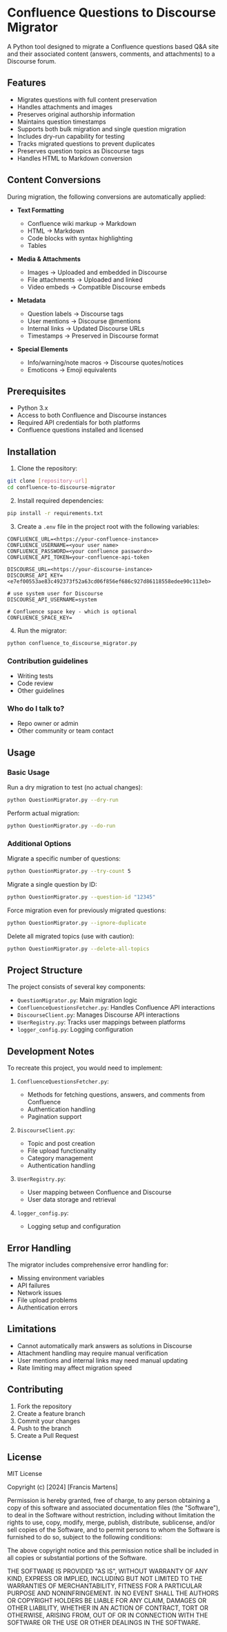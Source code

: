 # Confluence Questions to Discourse Migrator

A Python tool designed to migrate a Confluence questions based Q&A site and their associated content (answers, comments, and attachments) to a Discourse forum.

## Features

- Migrates questions with full content preservation
- Handles attachments and images
- Preserves original authorship information
- Maintains question timestamps
- Supports both bulk migration and single question migration
- Includes dry-run capability for testing
- Tracks migrated questions to prevent duplicates
- Preserves question topics as Discourse tags
- Handles HTML to Markdown conversion

## Content Conversions

During migration, the following conversions are automatically applied:

- **Text Formatting**
  - Confluence wiki markup → Markdown
  - HTML → Markdown
  - Code blocks with syntax highlighting
  - Tables
  
- **Media & Attachments**
  - Images → Uploaded and embedded in Discourse
  - File attachments → Uploaded and linked
  - Video embeds → Compatible Discourse embeds

- **Metadata**
  - Question labels → Discourse tags
  - User mentions → Discourse @mentions
  - Internal links → Updated Discourse URLs
  - Timestamps → Preserved in Discourse format
  
- **Special Elements**
  - Info/warning/note macros → Discourse quotes/notices
  - Emoticons → Emoji equivalents
  

## Prerequisites

- Python 3.x
- Access to both Confluence and Discourse instances
- Required API credentials for both platforms
- Confluence questions installed and licensed

## Installation

1. Clone the repository:
```bash
git clone [repository-url]
cd confluence-to-discourse-migrator
```

2. Install required dependencies:
```bash
pip install -r requirements.txt
```

3. Create a `.env` file in the project root with the following variables:
```env
CONFLUENCE_URL=<https://your-confluence-instance>
CONFLUENCE_USERNAME=<your user name>
CONFLUENCE_PASSWORD=<your confluence password>>
CONFLUENCE_API_TOKEN=your-confluence-api-token

DISCOURSE_URL=<https://your-discourse-instance>
DISCOURSE_API_KEY=<e7ef00553ae83c492373f52a63cd06f856ef686c927d86118558edee90c113eb>

# use system user for Discourse
DISCOURSE_API_USERNAME=system

# Confluence space key - which is optional
CONFLUENCE_SPACE_KEY=

```

4. Run the migrator:
```bash
python confluence_to_discourse_migrator.py
```

### Contribution guidelines ###

* Writing tests
* Code review
* Other guidelines

### Who do I talk to? ###

* Repo owner or admin
* Other community or team contact

## Usage

### Basic Usage

Run a dry migration to test (no actual changes):
```bash
python QuestionMigrator.py --dry-run
```

Perform actual migration:
```bash
python QuestionMigrator.py --do-run
```

### Additional Options

Migrate a specific number of questions:
```bash
python QuestionMigrator.py --try-count 5
```

Migrate a single question by ID:
```bash
python QuestionMigrator.py --question-id "12345"
```

Force migration even for previously migrated questions:
```bash
python QuestionMigrator.py --ignore-duplicate
```

Delete all migrated topics (use with caution):
```bash
python QuestionMigrator.py --delete-all-topics
```

## Project Structure

The project consists of several key components:

- `QuestionMigrator.py`: Main migration logic
- `ConfluenceQuestionsFetcher.py`: Handles Confluence API interactions
- `DiscourseClient.py`: Manages Discourse API interactions
- `UserRegistry.py`: Tracks user mappings between platforms
- `logger_config.py`: Logging configuration

## Development Notes

To recreate this project, you would need to implement:

1. `ConfluenceQuestionsFetcher.py`:
   - Methods for fetching questions, answers, and comments from Confluence
   - Authentication handling
   - Pagination support

2. `DiscourseClient.py`:
   - Topic and post creation
   - File upload functionality
   - Category management
   - Authentication handling

3. `UserRegistry.py`:
   - User mapping between Confluence and Discourse
   - User data storage and retrieval

4. `logger_config.py`:
   - Logging setup and configuration

## Error Handling

The migrator includes comprehensive error handling for:
- Missing environment variables
- API failures
- Network issues
- File upload problems
- Authentication errors

## Limitations

- Cannot automatically mark answers as solutions in Discourse
- Attachment handling may require manual verification
- User mentions and internal links may need manual updating
- Rate limiting may affect migration speed

## Contributing

1. Fork the repository
2. Create a feature branch
3. Commit your changes
4. Push to the branch
5. Create a Pull Request

## License

MIT License

Copyright (c) [2024] [Francis Martens]

Permission is hereby granted, free of charge, to any person obtaining a copy
of this software and associated documentation files (the "Software"), to deal
in the Software without restriction, including without limitation the rights
to use, copy, modify, merge, publish, distribute, sublicense, and/or sell
copies of the Software, and to permit persons to whom the Software is
furnished to do so, subject to the following conditions:

The above copyright notice and this permission notice shall be included in all
copies or substantial portions of the Software.

THE SOFTWARE IS PROVIDED "AS IS", WITHOUT WARRANTY OF ANY KIND, EXPRESS OR
IMPLIED, INCLUDING BUT NOT LIMITED TO THE WARRANTIES OF MERCHANTABILITY,
FITNESS FOR A PARTICULAR PURPOSE AND NONINFRINGEMENT. IN NO EVENT SHALL THE
AUTHORS OR COPYRIGHT HOLDERS BE LIABLE FOR ANY CLAIM, DAMAGES OR OTHER
LIABILITY, WHETHER IN AN ACTION OF CONTRACT, TORT OR OTHERWISE, ARISING FROM,
OUT OF OR IN CONNECTION WITH THE SOFTWARE OR THE USE OR OTHER DEALINGS IN THE
SOFTWARE.